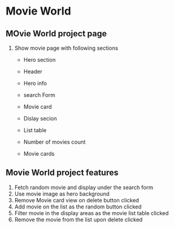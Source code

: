 # Movie World

## MOvie World project page

1. Show movie page with following sections

   - Hero section
   - Header
   - Hero info
   - search Form
   - Movie card

   - Dislay secion
   - List table
   - Number of movies count
   - Movie cards

## Movie World project features

1. Fetch random movie and display under the search form
2. Use movie image as hero background
3. Remove Movie card view on delete button clicked
4. Add movie on the list as the random button clicked
5. Filter movie in the display areas as the movie list table clicked
6. Remove the movie from the list upon delete clicked
